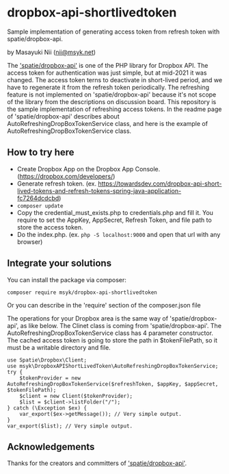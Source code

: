 # dropbox-api-shortlivedtoken
Sample implementation of generating access token from refresh token with spatie/dropbox-api.

by Masayuki Nii (nii@msyk.net)

The ['spatie/dropbox-api'](https://github.com/spatie/dropbox-api) is one of the PHP library for Dropbox API.
The access token for authentication was just simple, but at mid-2021 it was changed. The access token terns to deactivate in short-lived period, and we have to regenerate it from the refresh token periodically. The refreshing feature is not implemented on 'spatie/dropbox-api' because it's not scope of the library from the descriptions on discussion board. This repository is the sample implementation of refreshing access tokens. In the readme page of 'spatie/dropbox-api' describes about AutoRefreshingDropBoxTokenService class, and here is the example of AutoRefreshingDropBoxTokenService class.

## How to try here
- Create Dropbox App on the Dropbox App Console. (https://dropbox.com/developers/)
- Generate refresh token. (ex. https://towardsdev.com/dropbox-api-short-lived-tokens-and-refresh-tokens-spring-java-application-fc7264dcdcbd)
- ```composer update```
- Copy the credential_must_exists.php to credentials.php and fill it. You require to set the AppKey, AppSecret, Refresh Token, and file path to store the access token.
- Do the index.php. (ex. ```php -S localhost:9000``` and open that url with any browser)

## Integrate your solutions

You can install the package via composer:

```composer require msyk/dropbox-api-shortlivedtoken```

Or you can describe in the 'require' section of the composer.json file

The operations for your Dropbox area is the same way of 'spatie/dropbox-api', as like below.
The Clinet class is coming from 'spatie/dropbox-api'.
The AutoRefreshingDropBoxTokenService class has 4 parameter constructor.
The cached access token is going to store the path in $tokenFilePath,
so it must be a writable directory and file.

```
use Spatie\Dropbox\Client;
use msyk\DropboxAPIShortLivedToken\AutoRefreshingDropBoxTokenService;
try {
    $tokenProvider = new AutoRefreshingDropBoxTokenService($refreshToken, $appKey, $appSecret, $tokenFilePath);
    $client = new Client($tokenProvider);
    $list = $client->listFolder("/");
} catch (\Exception $ex) {
    var_export($ex->getMessage()); // Very simple output.
}
var_export($list); // Very simple output.
```

## Acknowledgements

Thanks for the creators and committers of ['spatie/dropbox-api'](https://github.com/spatie/dropbox-api).
